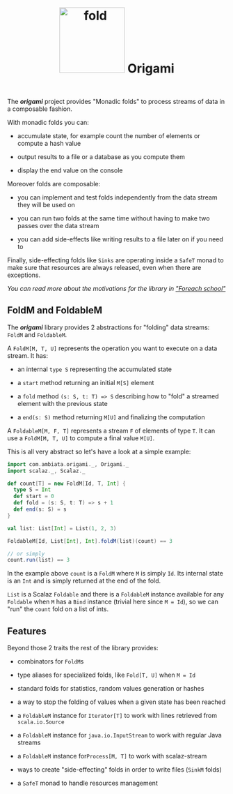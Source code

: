 # <center><img src="http://upload.wikimedia.org/wikipedia/commons/f/fd/Origami-crane.jpg" alt="fold" width="150px"/> Origami </center>
<br/>

The ***origami*** project provides "Monadic folds" to process streams of data in a composable fashion.

With monadic folds you can:

 - accumulate state, for example count the number of elements or compute a hash value

 - output results to a file or a database as you compute them

 - display the end value on the console

Moreover folds are composable:

 - you can implement and test folds independently from the data stream they will be used on

 - you can run two folds at the same time without having to make two passes over the data stream

 - you can add side-effects like writing results to a file later on if you need to

Finally, side-effecting folds like `Sinks` are operating inside a `SafeT` monad to make sure that resources are always released, even when there are exceptions.

*You can read more about the motivations for the library in ["Foreach school"](foreach.md)*

## FoldM and FoldableM

The ***origami*** library provides 2 abstractions for "folding" data streams: `FoldM` and `FoldableM`.

A `FoldM[M, T, U]` represents the operation you want to execute on a data stream. It has:

 - an internal `type S` representing the accumulated state

 - a `start` method returning an initial `M[S]` element

 - a `fold` method `(s: S, t: T) => S` describing how to "fold" a streamed element with the previous state

 - a `end(s: S)` method returning `M[U]` and finalizing the computation

A `FoldableM[M, F, T]` represents a stream `F` of elements of type `T`. It can use a `FoldM[M, T, U]` to compute a final value `M[U]`.

This is all very abstract so let's have a look at a simple example:

```scala
import com.ambiata.origami._, Origami._
import scalaz._, Scalaz._

def count[T] = new FoldM[Id, T, Int] {
  type S = Int
  def start = 0
  def fold = (s: S, t: T) => s + 1
  def end(s: S) = s
}

val list: List[Int] = List(1, 2, 3)

FoldableM[Id, List[Int], Int].foldM(list)(count) == 3

// or simply
count.run(list) == 3
```

In the example above `count` is a `FoldM` where `M` is simply `Id`. Its internal state is an `Int` and is simply returned at the end of the fold.

`List` is a Scalaz `Foldable` and there is a `FoldableM` instance available for any `Foldable` when `M` has a `Bind` instance (trivial here since `M = Id`), so we can "run" the `count` fold on a list of ints.

## Features

Beyond those 2 traits the rest of the library provides:

 - combinators for `FoldM`s

 - type aliases for specialized folds, like `Fold[T, U]` when `M = Id`

 - standard folds for statistics, random values generation or hashes

 - a way to stop the folding of values when a given state has been reached

 - a `FoldableM` instance for `Iterator[T]` to work with lines retrieved from `scala.io.Source`

 - a `FoldableM` instance for `java.io.InputStream` to work with regular Java streams

 - a `FoldableM` instance for`Process[M, T]` to work with scalaz-stream

 - ways to create "side-effecting" folds in order to write files (`SinkM` folds)

 - a `SafeT` monad to handle resources management
